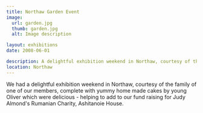 ```yaml
---
title: Northaw Garden Event
image:
  url: garden.jpg
  thumb: garden.jpg
  alt: Image description

layout: exhibitions
date: 2008-06-01

description: A delightful exhibition weekend in Northaw, courtesy of the family of one of our members.
location: Northaw
---
```

We had a delightful exhibition weekend in Northaw, courtesy of the family of one of our members, complete with yummy home made cakes by young Oliver which were delicious - helping to add to our fund raising for Judy Almond's Rumanian Charity, Ashitanoie House.
